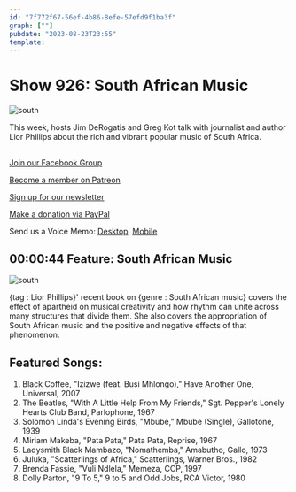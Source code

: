 ```yaml
---
id: "7f772f67-56ef-4b86-8efe-57efd9f1ba3f"
graph: [""]
pubdate: "2023-08-23T23:55"
template: 
---
```






# Show 926: South African Music

![south](https://static.soundopinions.org/images/2023/9781501383427.jpeg)

This week, hosts Jim DeRogatis and Greg Kot talk with journalist and author Lior Phillips about the rich and vibrant popular music of South Africa.



## 

[Join our Facebook Group](https://bit.ly/3sivr9T)

[Become a member on Patreon](https://bit.ly/3slWZvc)

[Sign up for our newsletter](https://bit.ly/3eEvRnG)

[Make a donation via PayPal](https://bit.ly/3dmt9lU)

Send us a Voice Memo: [Desktop](bit.ly/2RyD5Ah)  [Mobile](sayhi.chat/soundops)



## 00:00:44 Feature: South African Music

![south](https://static.soundopinions.org/images/2023/9781501383427.jpeg)

{tag : Lior Phillips}' recent book on {genre : South African music} covers the effect of apartheid on musical creativity and how rhythm can unite across many structures that divide them. She also covers the appropriation of South African music and the positive and negative effects of that phenomenon.



## Featured Songs:

1. Black Coffee, "Izizwe (feat. Busi Mhlongo)," Have Another One, Universal, 2007
2. The Beatles, "With A Little Help From My Friends," Sgt. Pepper's Lonely Hearts Club Band, Parlophone, 1967
3. Solomon Linda's Evening Birds, "Mbube," Mbube (Single), Gallotone, 1939
4. Miriam Makeba, "Pata Pata," Pata Pata, Reprise, 1967
5. Ladysmith Black Mambazo, "Nomathemba," Amabutho, Gallo, 1973
6. Juluka, "Scatterlings of Africa," Scatterlings, Warner Bros., 1982
7. Brenda Fassie, "Vuli Ndlela," Memeza, CCP, 1997
8. Dolly Parton, "9 To 5," 9 to 5 and Odd Jobs, RCA Victor, 1980